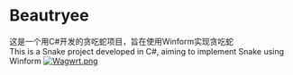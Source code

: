 # Beautryee
这是一个用C#开发的贪吃蛇项目，旨在使用Winform实现贪吃蛇
<br>This is a Snake project developed in C#, aiming to implement Snake using Winform
[![Wagwrt.png](https://z3.ax1x.com/2021/07/21/Wagwrt.png)](https://imgtu.com/i/Wagwrt)
